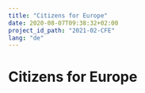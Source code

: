 ```yaml
---
title: "Citizens for Europe"
date: 2020-08-07T09:38:32+02:00
project_id_path: "2021-02-CFE"
lang: "de"
---
```

# Citizens for Europe